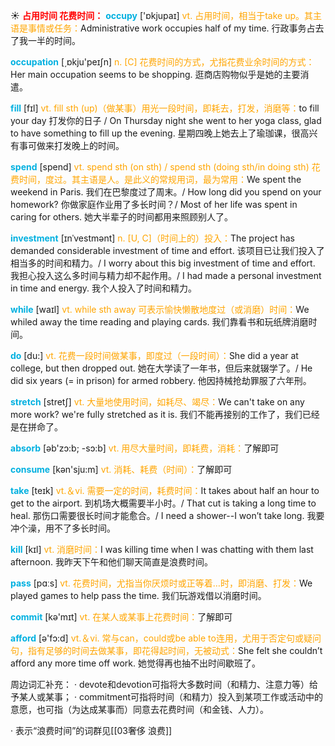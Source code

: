☀ <font color="red">**占用时间 花费时间：**</font>
<font color="sky blue">**occupy**</font> ['ɒkjupaɪ] 
<font color="orange">vt. 占用时间，相当于take up。其主语是事情或任务：</font>Administrative work occupies half of my time. 行政事务占去了我一半的时间。

<font color="sky blue">**occupation**</font> [͵ɒkju'peɪʃn] 
<font color="orange">n. [C] 花费时间的方式，尤指花费业余时间的方式：</font>Her main occupation seems to be shopping. 逛商店购物似乎是她的主要消遣。

<font color="sky blue">**fill**</font> [fɪl] 
<font color="orange">vt. fill sth (up)（做某事）用光一段时间，即耗去，打发，消磨等：</font>to fill your day 打发你的日子 / On Thursday night she went to her yoga class, glad to have something to fill up the evening. 星期四晚上她去上了瑜珈课，很高兴有事可做来打发晚上的时间。

<font color="sky blue">**spend**</font> [spend] 
<font color="orange">vt. spend sth (on sth) / spend sth (doing sth/in doing sth) 花费时间，度过。其主语是人。是此义的常规用词，最为常用：</font>We spent the weekend in Paris. 我们在巴黎度过了周末。/ How long did you spend on your homework? 你做家庭作业用了多长时间？/ Most of her life was spent in caring for others. 她大半辈子的时间都用来照顾别人了。
           
<font color="sky blue">**investment**</font> [ɪnˈvestmənt]
<font color="orange">n. [U, C]（时间上的）投入：</font>The project has demanded considerable investment of time and effort. 该项目已让我们投入了相当多的时间和精力。/ I worry about this big investment of time and effort. 我担心投入这么多时间与精力却不起作用。/ I had made a personal investment in time and energy. 我个人投入了时间和精力。

<font color="sky blue">**while**</font> [waɪl] 
<font color="orange">vt. while sth away 可表示愉快懒散地度过（或消磨）时间：</font>We whiled away the time reading and playing cards. 我们靠看书和玩纸牌消磨时间。

<font color="sky blue">**do**</font> [du:] 
<font color="orange">vt. 花费一段时间做某事，即度过（一段时间）：</font>She did a year at college, but then dropped out. 她在大学读了一年书，但后来就辍学了。/ He did six years (= in prison) for armed robbery. 他因持械抢劫罪服了六年刑。 

<font color="sky blue">**stretch**</font> [stretʃ]
<font color="orange">vt. 大量地使用时间，如耗尽、竭尽：</font>We can't take on any more work? we're fully stretched as it is. 我们不能再接别的工作了，我们已经是在拼命了。

<font color="sky blue">**absorb**</font> [əb'zɔ:b; -sɔ:b] 
<font color="orange">vt. 用尽大量时间，即耗费，消耗：</font>了解即可

<font color="sky blue">**consume**</font> [kən'sju:m] 
<font color="orange">vt. 消耗、耗费（时间）：</font>了解即可

<font color="sky blue">**take**</font> [teɪk] 
<font color="orange">vt.＆vi. 需要一定的时间，耗费时间：</font>It takes about half an hour to get to the airport. 到机场大概需要半小时。/ That cut is taking a long time to heal. 那伤口需要很长时间才能愈合。/ I need a shower--I won’t take long. 我要冲个澡，用不了多长时间。

<font color="sky blue">**kill**</font> [kɪl] 
<font color="orange">vt. 消磨时间：</font>I was killing time when I was chatting with them last afternoon. 我昨天下午和他们聊天简直是浪费时间。 

<font color="sky blue">**pass**</font> [pɑːs] 
<font color="orange">vt. 花费时间，尤指当你厌烦时或正等着…时，即消磨、打发：</font>We played games to help pass the time. 我们玩游戏借以消磨时间。

<font color="sky blue">**commit**</font> [kə'mɪt] 
<font color="orange">vt. 在某人或某事上花费时间：</font>了解即可

<font color="sky blue">**afford**</font> [ə'fɔ:d] 
<font color="orange">vt.＆vi. 常与can，could或be able to连用，尤用于否定句或疑问句，指有足够的时间去做某事，即花得起时间，无被动式：</font>She felt she couldn’t afford any more time off work. 她觉得再也抽不出时间歇班了。

周边词汇补充：
· devote和devotion可指将大多数时间（和精力、注意力等）给予某人或某事；
· commitment可指将时间（和精力）投入到某项工作或活动中的意愿，也可指（为达成某事而）同意去花费时间（和金钱、人力）。

· 表示“浪费时间”的词群见[[03奢侈 浪费]]
